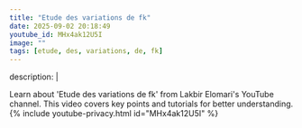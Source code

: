 ```yaml
---
title: "Etude des variations de fk"
date: 2025-09-02 20:18:49 
youtube_id: MHx4ak12U5I
image: ""
tags: [etude, des, variations, de, fk]
---
```

description: |
  
  Learn about 'Etude des variations de fk' from Lakbir Elomari's YouTube channel. This video covers key points and tutorials for better understanding.
{% include youtube-privacy.html id="MHx4ak12U5I" %}
